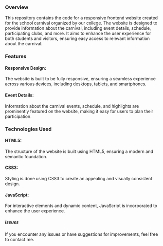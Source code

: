 <h3>Overview</h3>
This repository contains the code for a responsive frontend website created for the school carnival organized by our college. The website is designed to provide information about the carnival, including event details, schedule, participating clubs, and more. It aims to enhance the user experience for both students and visitors, ensuring easy access to relevant information about the carnival.<br>
<h3>Features</h3>
<h4>Responsive Design:</h4> The website is built to be fully responsive, ensuring a seamless experience across various devices, including desktops, tablets, and smartphones.
<h4>Event Details:</h4> Information about the carnival events, schedule, and highlights are prominently featured on the website, making it easy for users to plan their participation.
<h3>Technologies Used</h3>
<p><h4>HTML5:</h4> The structure of the website is built using HTML5, ensuring a modern and semantic foundation.<br>
<h4>CSS3:</h4> Styling is done using CSS3 to create an appealing and visually consistent design.<br>
<h4>JavaScript:</h4> For interactive elements and dynamic content, JavaScript is incorporated to enhance the user experience.<br></p>  
<h5>Issues</h5>
If you encounter any issues or have suggestions for improvements, feel free to contact me.
